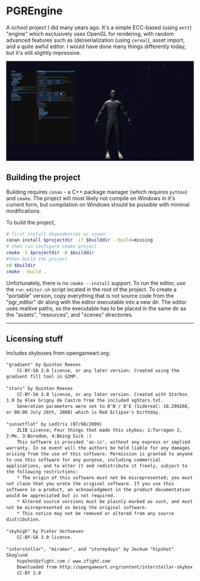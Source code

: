 # PGREngine

A school project I did many years ago. It's a simple ECC-based (using `entt`) "engine" which exclusively uses OpenGL for rendering, with random advanced features such as (de)serialization (using `cereal`), asset import, and a quite awful editor. I would have done many things differently today, but it's still slightly impressive.

![](screenshot.png)

## Building the project
Building requires `conan` - a C++ package manager (which requires `python`) and `cmake`. The project will most likely not compile on Windows in it's current form, but compilation on Windows should be possible with minimal modifications.

To build the project,
```bash
# first install dependencies w/ conan:
conan install $projectdir -if $builddir --build=missing
# then run configure cmake project
cmake -S $projectdir -B $builddir
#then build the project
cd $buildir
cmake --build .
```
Unfortunately, there is no `cmake --install` support. To run the editor, use the `run_editor.sh` script located in the root of the project. 
To create a "portable" version, copy everything that is not source code from the "pgr_editor" dir along with the editor executable into a new dir. The editor uses realtive paths, so the executable has to be placed in the same dir as the "assets", "resources", and "scenes" directories.

---
## Licensing stuff
Includes skyboxes from opengameart.org:

```
"gradient" by Quinton Reeves
    CC-BY-SA 3.0 license, or any later version. Created using the gradient fill tool in GIMP.
    
"stars" by Quinton Reeves
    CC-BY-SA 3.0 license, or any later version. Created with Starbox 1.9 by Alex Grigny de Castro from the included xgStars.txt.
    Generation parameters were set to 0'N / 0'E (Sidereal: 18.299266, or 00:00 July 26th, 2008) which is Red Eclipse's birthday.

"sunsetflat" by LedIris (07/08/2009)
    ZLIB License; Four things that made this skybox; 1:Tarragen 2, 2:Me, 3:Boredom, 4:Being Sick :(
    This software is provided 'as-is', without any express or implied warranty. In no event will the authors be held liable for any damages arising from the use of this software. Permission is granted to anyone to use this software for any purpose, including commercial applications, and to alter it and redistribute it freely, subject to the following restrictions:
    * The origin of this software must not be misrepresented; you must not claim that you wrote the original software. If you use this software in a product, an acknowledgment in the product documentation would be appreciated but is not required.
    * Altered source versions must be plainly marked as such, and must not be misrepresented as being the original software.
    * This notice may not be removed or altered from any source distribution. 

"skyhigh" by Pieter Verhoeven
    CC-BY-SA 3.0 license.

"interstellar", "miramar", and "stormydays" by Jockum "hipshot" Skoglund
    hipshot@zfight.com / www.zfight.com
    Downloaded from http://opengameart.org/content/interstellar-skybox
    CC-BY 3.0
```
